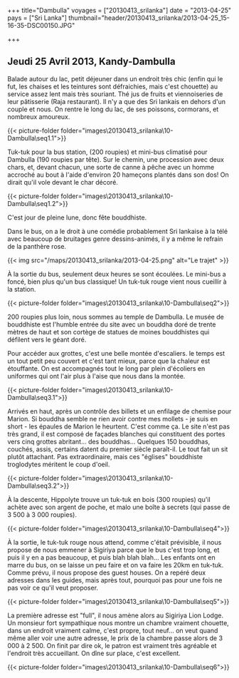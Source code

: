 +++
title="Dambulla"
voyages = ["20130413_srilanka"]
date = "2013-04-25"
pays = ["Sri Lanka"]
thumbnail="header/20130413_srilanka/2013-04-25_15-16-35-DSC00150.JPG"

+++


## Jeudi 25 Avril 2013, Kandy-Dambulla

Balade autour du lac, petit déjeuner dans un endroit très chic (enfin qui le fut, les chaises et les teintures sont défraichies, mais c'est chouette) au service assez lent mais très souriant. Thé jus de fruits et viennoiseries de leur pâtisserie (Raja restaurant). Il n'y a que des Sri lankais en dehors d'un couple et nous. On rentre le long du lac, de ses poissons, cormorans, et nombreux amoureux.

{{< picture-folder folder="images\20130413_srilanka\10-Dambulla\seq1.1">}}


Tuk-tuk pour la bus station, (200 roupies) et mini-bus climatisé pour Dambulla (190 roupies par tête). Sur le chemin, une procession avec deux chars, et, devant chacun, une sorte de canne à pêche avec un homme accroché au bout à l'aide d'environ 20 hameçons plantés dans son dos! On dirait qu'il vole devant le char décoré.

{{< picture-folder folder="images\20130413_srilanka\10-Dambulla\seq1.2">}}


C'est jour de pleine lune, donc fête bouddhiste. 

Dans le bus, on a le droit à une comédie probablement Sri lankaise à la télé avec beaucoup de bruitages genre dessins-animés, il y a même le refrain de la panthère rose.

{{< img src="/maps/20130413_srilanka/2013-04-25.png" alt="Le trajet" >}}


À la sortie du bus, seulement deux heures se sont écoulées. Le mini-bus a foncé, bien plus qu'un bus classique!
Un tuk-tuk rouge vient nous cueillir à la station. 

{{< picture-folder folder="images\20130413_srilanka\10-Dambulla\seq2">}}


200 roupies plus loin, nous sommes au temple de Dambulla. Le musée de bouddhiste est l'humble entrée du site avec un bouddha doré de trente mètres de haut et son cortège de statues de moines bouddhistes qui défilent vers le géant doré.


Pour accéder aux grottes, c'est une belle montée d'escaliers. le temps est un tout petit peu couvert et c'est tant mieux, parce que la chaleur est étouffante. On est accompagnés tout le long par plein d'écoliers en uniformes qui ont l'air plus à l'aise que nous dans la montée.

{{< picture-folder folder="images\20130413_srilanka\10-Dambulla\seq3.1">}}

Arrivés en haut, après un contrôle des billets et un enfilage de chemise pour Marion. Si bouddha semble ne rien avoir contre mes mollets - je suis en short - les épaules de Marion le heurtent. C'est comme ça.
Le site n'est pas très grand, il est composé de façades blanches qui constituent des portes vers cinq grottes abritant... des bouddhas... Quelques 150 bouddhas, couchés, assis, certains datent du premier siècle paraît-il. Le tout fait un sit plutôt attachant. Pas extraordinaire, mais ces "églises" bouddhiste troglodytes méritent le coup d'oeil.

{{< picture-folder folder="images\20130413_srilanka\10-Dambulla\seq3.2">}}


À la descente, Hippolyte trouve un tuk-tuk en bois (300 roupies) qu'il achète avec son argent de poche, et malo une boîte à secrets (qui passe de 3 500 à 3 000 roupies).

{{< picture-folder folder="images\20130413_srilanka\10-Dambulla\seq4">}}

À la sortie, le tuk-tuk rouge nous attend, comme c'était prévisible, il nous propose de nous emmener à Sigiriya parce que le bus c'est trop long, et puis il y en a pas beaucoup, et puis blah blah blah... Les enfants ont en marre du bus, on se laisse un peu faire et on va faire les 20km en tuk-tuk. Comme prévu, il nous propose des guest houses. On a repéré deux adresses dans les guides, mais après tout, pourquoi pas pour une fois ne pas voir ce qu'il veut proposer.

{{< picture-folder folder="images\20130413_srilanka\10-Dambulla\seq5">}}

La première adresse est "full", il nous amène alors au Sigiriya Lion Lodge. Un monsieur fort sympathique nous montre un chambre vraiment chouette, dans un endroit vraiment calme, c'est propre, tout neuf... on veut quand même aller voir une autre adresse, le prix de la chambre passe alors de 3 000 à 2 500. On finit par dire ok, le patron est vraiment très agréable et l'endroit très accueillant. On dîne sur place, c'est excellent.

{{< picture-folder folder="images\20130413_srilanka\10-Dambulla\seq6">}}

